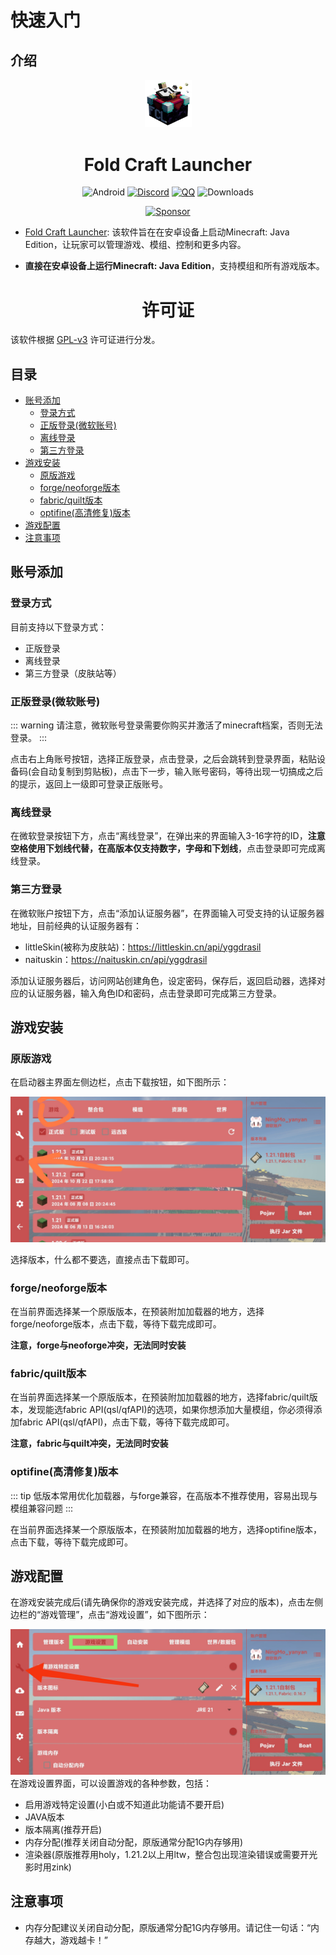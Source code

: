 # 快速入门

## 介绍

<div align="center">
    <img width="75" src="./img/fcl_logo.png
    "></img>
</div>

<h1 align="center">Fold Craft Launcher</h1>

<div align="center">

![Android](https://img.shields.io/badge/Android-3DDC84?style=for-the-badge&logo=android&logoColor=white)
[![Discord](https://img.shields.io/badge/Discord-4903FC?style=for-the-badge&logo=discord&logoColor=white)](https://discord.gg/ffhvuXTwyV)
[![QQ](https://img.shields.io/badge/QQ-4903FC?style=for-the-badge&logoColor=white)](http://qm.qq.com/cgi-bin/qm/qr?_wv=1027&k=LwxydGEvBZJnn09sXOjkQo9tuuLcYwx5&authKey=seyY5pPUCIHMWS5FqVryq926T0G2GarSXetpxxV9DJxBVt%2FPcg1vxN%2F%2FXpsCowyk&noverify=0&group_code=762054349)
![Downloads](https://img.shields.io/github/downloads/FCL-Team/FoldCraftLauncher/total?color=green&style=for-the-badge)

[![Sponsor](https://img.shields.io/badge/sponsor-30363D?style=for-the-badge&logo=GitHub-Sponsors&logoColor=#EA4AAA)](https://afdian.com/@tungs)

</div>

- [Fold Craft Launcher](https://foldcraftlauncher.cn):
  该软件旨在在安卓设备上启动Minecraft: Java Edition，让玩家可以管理游戏、模组、控制和更多内容。

- **直接在安卓设备上运行Minecraft: Java Edition**，支持模组和所有游戏版本。

<h1 align="center">许可证</h1>

该软件根据 [GPL-v3](https://www.gnu.org/licenses/gpl-3.0.html) 许可证进行分发。



## 目录

- [账号添加](#账号添加)
  - [登录方式](#登录方式)
  - [正版登录(微软账号)](#正版登录微软账号)
  - [离线登录](#离线登录)
  - [第三方登录](#第三方登录)
- [游戏安装 ](#游戏安装)
  - [原版游戏](#原版游戏)
  - [forge/neoforge版本](#forgeneoforge版本)
  - [fabric/quilt版本](#fabricquilt版本)
  - [optifine(高清修复)版本](#optifine高清修复版本)
- [游戏配置](#游戏配置)
- [注意事项](#注意事项)

## 账号添加

### 登录方式

目前支持以下登录方式：
- 正版登录
- 离线登录
- 第三方登录（皮肤站等）

### 正版登录(微软账号)
::: warning
请注意，微软账号登录需要你购买并激活了minecraft档案，否则无法登录。
:::

点击右上角账号按钮，选择正版登录，点击登录，之后会跳转到登录界面，粘贴设备码(会自动复制到剪贴板)，点击下一步，输入账号密码，等待出现一切搞成之后的提示，返回上一级即可登录正版账号。

### 离线登录

在微软登录按钮下方，点击“离线登录”，在弹出来的界面输入3-16字符的ID，**注意空格使用下划线代替，在高版本仅支持数字，字母和下划线**，点击登录即可完成离线登录。

### 第三方登录

在微软账户按钮下方，点击“添加认证服务器”，在界面输入可受支持的认证服务器地址，目前经典的认证服务器有：
- littleSkin(被称为皮肤站)：https://littleskin.cn/api/yggdrasil
- naituskin：https://naituskin.cn/api/yggdrasil

添加认证服务器后，访问网站创建角色，设定密码，保存后，返回启动器，选择对应的认证服务器，输入角色ID和密码，点击登录即可完成第三方登录。

## 游戏安装

### 原版游戏

在启动器主界面左侧边栏，点击下载按钮，如下图所示：

![下载游戏](./img/download.png)

选择版本，什么都不要选，直接点击下载即可。

### forge/neoforge版本

在当前界面选择某一个原版版本，在预装附加加载器的地方，选择forge/neoforge版本，点击下载，等待下载完成即可。

**注意，forge与neoforge冲突，无法同时安装**

### fabric/quilt版本

在当前界面选择某一个原版版本，在预装附加加载器的地方，选择fabric/quilt版本，发现能选fabric API(qsl/qfAPI)的选项，如果你想添加大量模组，你必须得添加fabric API(qsl/qfAPI)，点击下载，等待下载完成即可。

**注意，fabric与quilt冲突，无法同时安装**

### optifine(高清修复)版本

::: tip
低版本常用优化加载器，与forge兼容，在高版本不推荐使用，容易出现与模组兼容问题
:::

在当前界面选择某一个原版版本，在预装附加加载器的地方，选择optifine版本，点击下载，等待下载完成即可。

## 游戏配置

在游戏安装完成后(请先确保你的游戏安装完成，并选择了对应的版本)，点击左侧边栏的“游戏管理”，点击“游戏设置”，如下图所示：

![游戏设置](./img/game_setting.png)
在游戏设置界面，可以设置游戏的各种参数，包括：
- 启用游戏特定设置(小白或不知道此功能请不要开启)
- JAVA版本
- 版本隔离(推荐开启)
- 内存分配(推荐关闭自动分配，原版通常分配1G内存够用)
- 渲染器(原版推荐用holy，1.21.2以上用ltw，整合包出现渲染错误或需要开光影时用zink)

## 注意事项

- 内存分配建议关闭自动分配，原版通常分配1G内存够用。请记住一句话：“内存越大，游戏越卡！”
